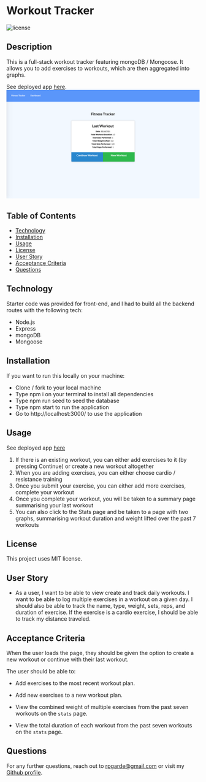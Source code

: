 # Workout Tracker
![license](https://img.shields.io/github/license/rpgarde/workout-tracker)

## Description
This is a full-stack workout tracker featuring mongoDB / Mongoose. It allows you to add exercises to workouts, which are then aggregated into graphs. 

See deployed app [here](https://protected-tor-62513.herokuapp.com/).
![screenshot](./assets/home-screenshot.png)

## Table of Contents 
* [Technology](#technology)
* [Installation](#installation)
* [Usage](#usage)
* [License](#license)
* [User Story](#user-story)
* [Acceptance Criteria](#acceptance-criteria)
* [Questions](#questions)

## Technology 
Starter code was provided for front-end, and I had to build all the backend routes with the following tech:
* Node.js
* Express
* mongoDB
* Mongoose

## Installation
If you want to run this locally on your machine:
* Clone / fork to your local machine
* Type npm i on your terminal to install all dependencies
* Type npm run seed to seed the database
* Type npm start to run the application
* Go to http://localhost:3000/ to use the application

## Usage
See deployed app [here](https://protected-tor-62513.herokuapp.com/)

1. If there is an existing workout, you can either add exercises to it (by pressing Continue) or create a new workout altogether
2. When you are adding exercises, you can either choose cardio / resistance training
3. Once you submit your exercise, you can either add more exercises, complete your workout
4. Once you complete your workout, you will be taken to a summary page summarising your last workout
5. You can also click to the Stats page and be taken to a page with two graphs, summarising workout duration and weight lifted over the past 7 workouts

## License
This project uses MIT license.

## User Story

* As a user, I want to be able to view create and track daily workouts. I want to be able to log multiple exercises in a workout on a given day. I should also be able to track the name, type, weight, sets, reps, and duration of exercise. If the exercise is a cardio exercise, I should be able to track my distance traveled.

## Acceptance Criteria

When the user loads the page, they should be given the option to create a new workout or continue with their last workout.

The user should be able to:

  * Add exercises to the most recent workout plan.

  * Add new exercises to a new workout plan.

  * View the combined weight of multiple exercises from the past seven workouts on the `stats` page.

  * View the total duration of each workout from the past seven workouts on the `stats` page.

## Questions
For any further questions, reach out to rpgarde@gmail.com or visit my [Github profile](https://github.com/rpgarde).